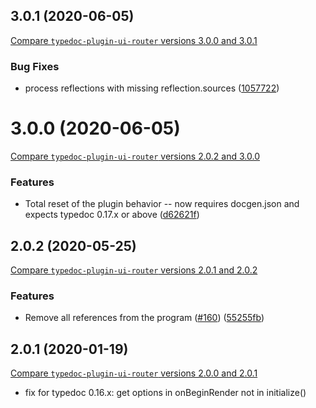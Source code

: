 ## 3.0.1 (2020-06-05)

[Compare `typedoc-plugin-ui-router` versions 3.0.0 and 3.0.1](https://github.com/christopherthielen/typedoc-plugin-ui-router/compare/3.0.0...3.0.1)

### Bug Fixes

- process reflections with missing reflection.sources ([1057722](https://github.com/christopherthielen/typedoc-plugin-ui-router/commit/1057722))

# 3.0.0 (2020-06-05)

[Compare `typedoc-plugin-ui-router` versions 2.0.2 and 3.0.0](https://github.com/christopherthielen/typedoc-plugin-ui-router/compare/2.0.2...3.0.0)

### Features

- Total reset of the plugin behavior -- now requires docgen.json and expects typedoc 0.17.x or above ([d62621f](https://github.com/christopherthielen/typedoc-plugin-ui-router/commit/d62621f))

## 2.0.2 (2020-05-25)

[Compare `typedoc-plugin-ui-router` versions 2.0.1 and 2.0.2](https://github.com/christopherthielen/typedoc-plugin-ui-router/compare/2.0.1...2.0.2)

### Features

- Remove all references from the program ([#160](https://github.com/christopherthielen/typedoc-plugin-ui-router/issues/160)) ([55255fb](https://github.com/christopherthielen/typedoc-plugin-ui-router/commit/55255fb))

## 2.0.1 (2020-01-19)

[Compare `typedoc-plugin-ui-router` versions 2.0.0 and 2.0.1](https://github.com/christopherthielen/typedoc-plugin-ui-router/compare/2.0.0...2.0.1)

- fix for typedoc 0.16.x: get options in onBeginRender not in initialize()
